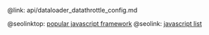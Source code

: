 @link: api/dataloader_datathrottle_config.md

@seolinktop: [popular javascript framework](https://webix.com)
@seolink: [javascript list](https://webix.com/widget/list/)
